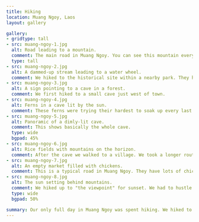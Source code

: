 ```yaml
---
title: Hiking
location: Muang Ngoy, Laos
layout: gallery

gallery:
- gridtype: tall
- src: muang-ngoy-1.jpg
  alt: Road leading to a mountain.
  comment: The main road in Muang Ngoy. You can see this mountain everyhere you go.
  type: tall
- src: muang-ngoy-2.jpg
  alt: A dammed-up stream leading to a water wheel.
  comment: We hiked to the historical site within a nearby park. They had a water wheel and weaving apparatus.
- src: muang-ngoy-3.jpg
  alt: A sign pointing to a cave in a forest.
  comment: We first hiked to a small cave just west of town.
- src: muang-ngoy-4.jpg
  alt: Ferns in a cave lit by the sun.
  comment: These ferns were trying their hardest to soak up every last bit of light that hit the cave.
- src: muang-ngoy-5.jpg
  alt: Panoramic of a dimly-lit cave.
  comment: This shows basically the whole cave.
  type: wide 
  bgpad: 45%
- src: muang-ngoy-6.jpg
  alt: Rice fields with mountains on the horizon.
  comment: After the cave we walked to a village. We took a longer route through mountain roads, but walked back through rice fields.
- src: muang-ngoy-7.jpg
  alt: An empty market filled with chickens.
  comment: This is a typical road in Muang Ngoy. They have lots of chickens.
- src: muang-ngoy-8.jpg
  alt: The sun setting behind mountains.
  comment: We hiked up to "the viewpoint" for sunset. We had to hustle but it was worth it!
  type: wide
  bgpad: 50%

summary: Our only full day in Muang Ngoy was spent hiking. We hiked to a nearby cave and village, then went on a separate hike to see the sunset.
---
```

